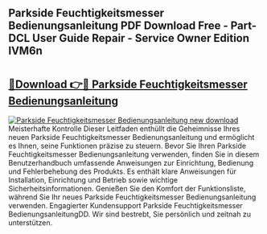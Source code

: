 ## Parkside Feuchtigkeitsmesser Bedienungsanleitung PDF Download Free - Part-DCL User Guide Repair - Service Owner Edition lVM6n

# <h2><a href="http://df5q0yw.blite.top/?on=Parkside+Feuchtigkeitsmesser+Bedienungsanleitung">🔗Download 👉🔴 Parkside Feuchtigkeitsmesser Bedienungsanleitung</a></h2>

[![Parkside Feuchtigkeitsmesser Bedienungsanleitung new download](https://i.imgur.com/lujVjoI.png)](http://df5q0yw.blite.top/?on=Parkside+Feuchtigkeitsmesser+Bedienungsanleitung)
Meisterhafte Kontrolle Dieser Leitfaden enthüllt die Geheimnisse Ihres neuen Parkside Feuchtigkeitsmesser Bedienungsanleitung und ermöglicht es Ihnen, seine Funktionen präzise zu steuern. Bevor Sie Ihren Parkside Feuchtigkeitsmesser Bedienungsanleitung verwenden, finden Sie in diesem Benutzerhandbuch umfassende Anweisungen zur Einrichtung, Bedienung und Fehlerbehebung des Produkts. Es enthält klare Anweisungen für Installation, Einrichtung und Betrieb sowie wichtige Sicherheitsinformationen. Genießen Sie den Komfort der Funktionsliste, während Sie Ihr neues Parkside Feuchtigkeitsmesser Bedienungsanleitung verwenden. Engagierter Kundensupport Parkside Feuchtigkeitsmesser BedienungsanleitungDD. Wir sind bestrebt, Sie persönlich und zeitnah zu unterstützen.
